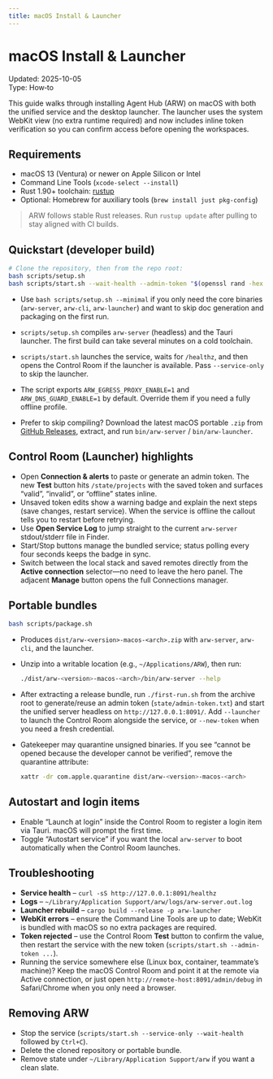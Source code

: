 ```yaml
---
title: macOS Install & Launcher
---
```


# macOS Install & Launcher
Updated: 2025-10-05  
Type: How‑to

This guide walks through installing Agent Hub (ARW) on macOS with both the unified service and the desktop launcher. The launcher uses the system WebKit view (no extra runtime required) and now includes inline token verification so you can confirm access before opening the workspaces.

## Requirements

- macOS 13 (Ventura) or newer on Apple Silicon or Intel
- Command Line Tools (`xcode-select --install`)
- Rust 1.90+ toolchain: [rustup](https://rustup.rs)
- Optional: Homebrew for auxiliary tools (`brew install just pkg-config`)

> ARW follows stable Rust releases. Run `rustup update` after pulling to stay aligned with CI builds.

## Quickstart (developer build)

```bash
# Clone the repository, then from the repo root:
bash scripts/setup.sh
bash scripts/start.sh --wait-health --admin-token "$(openssl rand -hex 32)"
```

- Use `bash scripts/setup.sh --minimal` if you only need the core binaries (`arw-server`, `arw-cli`, `arw-launcher`) and want to skip doc generation and packaging on the first run.

- `scripts/setup.sh` compiles `arw-server` (headless) and the Tauri launcher. The first build can take several minutes on a cold toolchain.
- `scripts/start.sh` launches the service, waits for `/healthz`, and then opens the Control Room if the launcher is available. Pass `--service-only` to skip the launcher.
- The script exports `ARW_EGRESS_PROXY_ENABLE=1` and `ARW_DNS_GUARD_ENABLE=1` by default. Override them if you need a fully offline profile.
- Prefer to skip compiling? Download the latest macOS portable `.zip` from [GitHub Releases](https://github.com/t3hw00t/ARW/releases), extract, and run `bin/arw-server` / `bin/arw-launcher`.

## Control Room (Launcher) highlights

- Open **Connection & alerts** to paste or generate an admin token. The new **Test** button hits `/state/projects` with the saved token and surfaces “valid”, “invalid”, or “offline” states inline.
- Unsaved token edits show a warning badge and explain the next steps (save changes, restart service). When the service is offline the callout tells you to restart before retrying.
- Use **Open Service Log** to jump straight to the current `arw-server` stdout/stderr file in Finder.
- Start/Stop buttons manage the bundled service; status polling every four seconds keeps the badge in sync.
- Switch between the local stack and saved remotes directly from the **Active connection** selector—no need to leave the hero panel. The adjacent **Manage** button opens the full Connections manager.

## Portable bundles

```bash
bash scripts/package.sh
```

- Produces `dist/arw-<version>-macos-<arch>.zip` with `arw-server`, `arw-cli`, and the launcher.
- Unzip into a writable location (e.g., `~/Applications/ARW`), then run:

  ```bash
  ./dist/arw-<version>-macos-<arch>/bin/arw-server --help
  ```
- After extracting a release bundle, run `./first-run.sh` from the archive root to generate/reuse an admin token (`state/admin-token.txt`) and start the unified server headless on `http://127.0.0.1:8091/`. Add `--launcher` to launch the Control Room alongside the service, or `--new-token` when you need a fresh credential.

- Gatekeeper may quarantine unsigned binaries. If you see “cannot be opened because the developer cannot be verified”, remove the quarantine attribute:

  ```bash
  xattr -dr com.apple.quarantine dist/arw-<version>-macos-<arch>
  ```

## Autostart and login items

- Enable “Launch at login” inside the Control Room to register a login item via Tauri. macOS will prompt the first time.
- Toggle “Autostart service” if you want the local `arw-server` to boot automatically when the Control Room launches.

## Troubleshooting

- **Service health** – `curl -sS http://127.0.0.1:8091/healthz`
- **Logs** – `~/Library/Application Support/arw/logs/arw-server.out.log`
- **Launcher rebuild** – `cargo build --release -p arw-launcher`
- **WebKit errors** – ensure the Command Line Tools are up to date; WebKit is bundled with macOS so no extra packages are required.
- **Token rejected** – use the Control Room **Test** button to confirm the value, then restart the service with the new token (`scripts/start.sh --admin-token ...`).
- Running the service somewhere else (Linux box, container, teammate’s machine)? Keep the macOS Control Room and point it at the remote via Active connection, or just open `http://remote-host:8091/admin/debug` in Safari/Chrome when you only need a browser.

## Removing ARW

- Stop the service (`scripts/start.sh --service-only --wait-health` followed by `Ctrl+C`).
- Delete the cloned repository or portable bundle.
- Remove state under `~/Library/Application Support/arw` if you want a clean slate.
